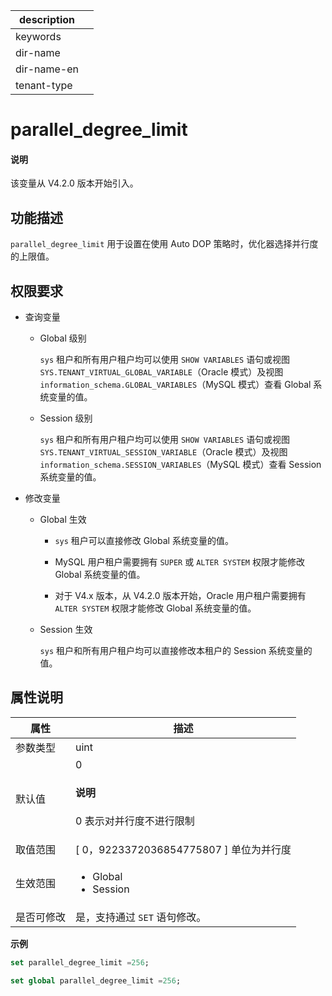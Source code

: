 |description||
|---|---|
|keywords||
|dir-name||
|dir-name-en||
|tenant-type||

# parallel_degree_limit

<main id="notice" type='explain'>
<h4>说明</h4>
<p>该变量从 V4.2.0 版本开始引入。</p>
</main>

## 功能描述

`parallel_degree_limit` 用于设置在使用 Auto DOP 策略时，优化器选择并行度的上限值。

## 权限要求

* 查询变量

  * Global 级别

    `sys` 租户和所有用户租户均可以使用 `SHOW VARIABLES` 语句或视图 `SYS.TENANT_VIRTUAL_GLOBAL_VARIABLE`（Oracle 模式）及视图 `information_schema.GLOBAL_VARIABLES`（MySQL 模式）查看 Global 系统变量的值。

  * Session 级别

    `sys` 租户和所有用户租户均可以使用 `SHOW VARIABLES` 语句或视图 `SYS.TENANT_VIRTUAL_SESSION_VARIABLE`（Oracle 模式）及视图 `information_schema.SESSION_VARIABLES`（MySQL 模式）查看 Session 系统变量的值。

* 修改变量

  * Global 生效

    * `sys` 租户可以直接修改 Global 系统变量的值。
  
    * MySQL 用户租户需要拥有 `SUPER` 或 `ALTER SYSTEM` 权限才能修改 Global 系统变量的值。

    * 对于 V4.x 版本，从 V4.2.0 版本开始，Oracle 用户租户需要拥有 `ALTER SYSTEM` 权限才能修改 Global 系统变量的值。

  * Session 生效

    `sys` 租户和所有用户租户均可以直接修改本租户的 Session 系统变量的值。

## 属性说明

| 属性 | 描述 |
| --- | --- |
| 参数类型 | uint |
| 默认值 | 0 <main id="notice" type='explain'><h4>说明</h4><p>0 表示对并行度不进行限制</p></main>|
| 取值范围 | [ 0，9223372036854775807 ] 单位为并行度 |
| 生效范围 | <ul><li>Global  </li><li>Session </li></ul>|
| 是否可修改  | 是，支持通过 `SET` 语句修改。|

**示例**

```sql
set parallel_degree_limit =256;
```

```sql
set global parallel_degree_limit =256;
```
